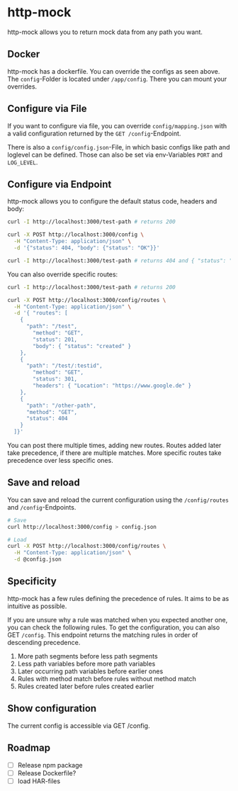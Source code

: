 # http-mock

http-mock allows you to return mock data from any path you want.

## Docker

http-mock has a dockerfile. You can override the configs as seen above.
The `config`-Folder is located under `/app/config`. There you can mount
your overrides.

## Configure via File

If you want to configure via file, you can override `config/mapping.json`
with a valid configuration returned by the `GET /config`-Endpoint.

There is also a `config/config.json`-File, in which basic configs like
path and loglevel can be defined. Those can also be set via env-Variables
`PORT` and `LOG_LEVEL`.

## Configure via Endpoint

http-mock allows you to configure the default status code, headers and body:

```sh
curl -I http://localhost:3000/test-path # returns 200

curl -X POST http://localhost:3000/config \
  -H "Content-Type: application/json" \
  -d '{"status": 404, "body": {"status": "OK"}}'

curl -I http://localhost:3000/test-path # returns 404 and { "status": "OK" }
```

You can also override specific routes:

```sh
curl -I http://localhost:3000/test-path # returns 200

curl -X POST http://localhost:3000/config/routes \
  -H "Content-Type: application/json" \
  -d '{ "routes": [
    {
      "path": "/test",
        "method": "GET",
        "status": 201,
        "body": { "status": "created" }
    },
    {
      "path": "/test/:testid",
        "method": "GET",
        "status": 301,
        "headers": { "Location": "https://www.google.de" }
    },
    {
      "path": "/other-path",
      "method": "GET",
      "status": 404
    }
  ]}'
```

You can post there multiple times, adding new routes.
Routes added later take precedence, if there are multiple matches.
More specific routes take precedence over less specific ones.

## Save and reload

You can save and reload the current configuration using the
`/config/routes` and `/config`-Endpoints.

```sh
# Save
curl http://localhost:3000/config > config.json

# Load
curl -X POST http://localhost:3000/config/routes \
  -H "Content-Type: application/json" \
  -d @config.json
```

## Specificity

http-mock has a few rules defining the precedence of rules. It aims to be as
intuitive as possible.

If you are unsure why a rule was matched when you expected another one, you can
check the following rules. To get the configuration, you can also GET `/config`.
This endpoint returns the matching rules in order of descending precedence.

1. More path segments before less path segments
2. Less path variables before more path variables
3. Later occurring path variables before earlier ones
4. Rules with method match before rules without method match
5. Rules created later before rules created earlier

## Show configuration

The current config is accessible via GET /config.

## Roadmap

- [ ] Release npm package
- [ ] Release Dockerfile?
- [ ] load HAR-files
